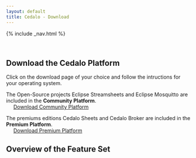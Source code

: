 ```yaml
---
layout: default
title: Cedalo - Download
---
```


<section id="banner" class="banner" role="banner">
<!-- leave unchanged from here  --> 
    {% include _nav.html %}      
    <div class="container-fluid">
        <div class="row flex-start" class="align-items: flex-start;">
            <div class="col-md-12">
                <div class="banner-spacer">
                    <p>&nbsp;</p>
                </div>
            </div>
<!-- until here for nav menus to work smoothly  -->
            <div class="col-md-10 col-md-offset-1 download">
                <h1 class="section-header">Download the Cedalo Platform</h1>
                 <p>Click on the download page of your choice and follow the intructions for your operating system.</p>
            </div>
            <div class="col-md-5 col-md-offset-1 text-center download-intro">
                <p>The Open-Source projects Eclipse Streamsheets and Eclipse Mosquitto are included in the <b>Community Platform</b>.<br />
                <a href="https://docs.cedalo.com/installation/community-edition.html" class="btn btn-large" style="margin:20px;width:300px">Download Community Platform</a></p>
            </div>
            <div class="col-md-5 col-md-offset-1 text-center download-intro">
                <p>The premiums editions Cedalo Sheets and Cedalo Broker are included in the <b>Premium Platform</b>.<br />
                <a href="https://docs.cedalo.com/installation/premium-edition.html" class="btn btn-large" style="margin:20px;width:300px">Download Premium Platform</a></p>
            </div> 
        </div>
    </div>
</section><!-- banner -->

<section id="feature-set" class="products section">
    <div class="container-fluid">
        <div class="row no-padding">
            <div class="col-lg-8 col-md-10 col-sm-12 col-xs-12 col-lg-offset-2 col-md-offset-1">  
                <div class="products-box text-center">
                    <h1>Overview of the Feature Set</h1>
                    <p>&nbsp;</p>
                    <p>&nbsp;</p>
                    <p>&nbsp;</p>
                    <p>&nbsp;</p>
                    <p>&nbsp;</p>
                    <p>&nbsp;</p>
                    <p>&nbsp;</p>
                    <p>&nbsp;</p>
                </div>
            </div>
        </div>
    </div>
</section>



